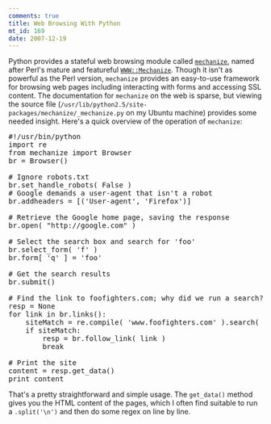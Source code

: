 ```yaml
--- 
comments: true
title: Web Browsing With Python
mt_id: 169
date: 2007-12-19
---
```

Python provides a stateful web browsing module called [`mechanize`](http://wwwsearch.sourceforge.net/mechanize/), named after Perl's mature and featureful [`WWW::Mechanize`](http://search.cpan.org/author/PETDANCE/WWW-Mechanize-1.34/lib/WWW/Mechanize.pm).  Though it isn't as powerful as the Perl version, `mechanize` provides an easy-to-use framework for browsing web pages including interacting with forms and accessing SSL content.  The documentation for `mechanize` on the web is sparse, but viewing the source file (`/usr/lib/python2.5/site-packages/mechanize/_mechanize.py` on my Ubuntu machine) provides some needed insight.  Here's a quick overview of the operation of `mechanize`:

<pre class="brush: python;">
#!/usr/bin/python
import re
from mechanize import Browser
br = Browser()

# Ignore robots.txt
br.set_handle_robots( False )
# Google demands a user-agent that isn't a robot
br.addheaders = [('User-agent', 'Firefox')]

# Retrieve the Google home page, saving the response
br.open( "http://google.com" )

# Select the search box and search for 'foo'
br.select_form( 'f' )
br.form[ 'q' ] = 'foo'

# Get the search results
br.submit()

# Find the link to foofighters.com; why did we run a search?
resp = None
for link in br.links():
    siteMatch = re.compile( 'www.foofighters.com' ).search( link.url )
    if siteMatch:
        resp = br.follow_link( link )
        break

# Print the site
content = resp.get_data()
print content
</pre>

That's a pretty straightforward and simple usage.  The `get_data()` method gives you the HTML content of the pages, which I often find suitable to run a `.split('\n')` and then do some regex on line by line.
